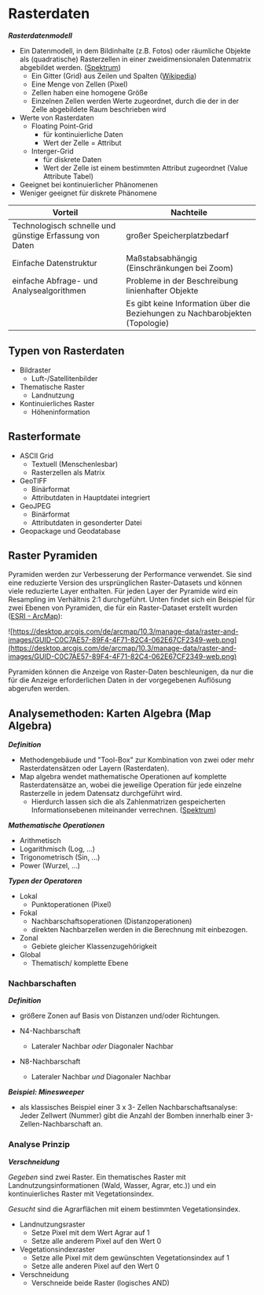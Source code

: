 # Rasterdaten

***Rasterdatenmodell*** 
- Ein Datenmodell, in dem Bildinhalte (z.B. Fotos) oder räumliche Objekte als (quadratische) Rasterzellen in einer zweidimensionalen Datenmatrix abgebildet werden. ([Spektrum](https://www.spektrum.de/lexikon/geographie/rasterdaten/6416))
    - Ein Gitter (Grid) aus Zeilen und Spalten ([Wikipedia](https://de.wikipedia.org/wiki/Rasterdaten))
    - Eine Menge von Zellen (Pixel)
    - Zellen haben eine homogene Größe
    - Einzelnen Zellen werden Werte zugeordnet, durch die der in der Zelle abgebildete Raum beschrieben wird
- Werte von Rasterdaten
    - Floating Point-Grid
        - für kontinuierliche Daten
        - Wert der Zelle = Attribut
    - Interger-Grid
        - für diskrete Daten
        - Wert der Zelle ist einem bestimmten Attribut zugeordnet (Value Attribute Tabel)
- Geeignet bei kontinuierlicher Phänomenen 
- Weniger geeignet für diskrete Phänomene 

| Vorteil | Nachteile |
| ------- | --------- |
| Technologisch schnelle und günstige Erfassung von Daten | großer Speicherplatzbedarf |
| Einfache Datenstruktur | Maßstabsabhängig (Einschränkungen bei Zoom) |
| einfache Abfrage- und Analysealgorithmen | Probleme in der Beschreibung linienhafter Objekte |
| | Es gibt keine Information über die Beziehungen zu Nachbarobjekten (Topologie) |


## Typen von Rasterdaten

- Bildraster
	- Luft-/Satellitenbilder
- Thematische Raster
	- Landnutzung
- Kontinuierliches Raster
    - Höheninformation 


## Rasterformate

- ASCII Grid
    - Textuell (Menschenlesbar)
    - Rasterzellen als Matrix
- GeoTIFF
    - Binärformat
    - Attributdaten in Hauptdatei integriert
- GeoJPEG
    - Binärformat
    - Attributdaten in gesonderter Datei 
- Geopackage und Geodatabase


## Raster Pyramiden

Pyramiden werden zur Verbesserung der Performance verwendet. Sie sind eine reduzierte Version des ursprünglichen Raster-Datasets und können viele reduzierte Layer enthalten. Für jeden Layer der Pyramide wird ein Resampling im Verhältnis 2:1 durchgeführt. Unten findet sich ein Beispiel für zwei Ebenen von Pyramiden, die für ein Raster-Dataset erstellt wurden ([ESRI - ArcMap](https://desktop.arcgis.com/de/arcmap/10.3/manage-data/raster-and-images/raster-pyramids.htm)):

![https://desktop.arcgis.com/de/arcmap/10.3/manage-data/raster-and-images/GUID-C0C7AE57-89F4-4F71-82C4-062E67CF2349-web.png](https://desktop.arcgis.com/de/arcmap/10.3/manage-data/raster-and-images/GUID-C0C7AE57-89F4-4F71-82C4-062E67CF2349-web.png)

Pyramiden können die Anzeige von Raster-Daten beschleunigen, da nur die für die Anzeige erforderlichen Daten in der vorgegebenen Auflösung abgerufen werden.


## Analysemethoden: Karten Algebra (Map Algebra)

***Definition***
- Methodengebäude und "Tool-Box" zur Kombination von zwei oder mehr Rasterdatensätzen oder Layern (Rasterdaten). 
- Map algebra wendet mathematische Operationen auf komplette Rasterdatensätze an, wobei die jeweilige Operation für jede einzelne Rasterzelle in jedem Datensatz durchgeführt wird. 
    - Hierdurch lassen sich die als Zahlenmatrizen gespeicherten Informationsebenen miteinander verrechnen. ([Spektrum](https://www.spektrum.de/lexikon/geographie/map-algebra/4922<Paste>))

***Mathematische Operationen***
- Arithmetisch
- Logarithmisch (Log, ...)
- Trigonometrisch (Sin, ...)
- Power (Wurzel, ...)

***Typen der Operatoren***
- Lokal
	- Punktoperationen (Pixel)
- Fokal
	- Nachbarschaftsoperationen (Distanzoperationen)
	- direkten Nachbarzellen werden in die Berechnung mit einbezogen.
- Zonal
	- Gebiete gleicher Klassenzugehörigkeit
- Global
	- Thematisch/ komplette Ebene


### Nachbarschaften

***Definition***
- größere Zonen auf Basis von Distanzen und/oder Richtungen.

- N4-Nachbarschaft 
    - Lateraler Nachbar *oder* Diagonaler Nachbar
- N8-Nachbarschaft
    - Lateraler Nachbar *und* Diagonaler Nachbar

***Beispiel: Minesweeper***
- als klassisches Beispiel einer 3 x 3- Zellen Nachbarschaftsanalyse: Jeder Zellwert (Nummer) gibt die Anzahl der Bomben innerhalb einer 3-Zellen-Nachbarschaft an.


### Analyse Prinzip

***Verschneidung***

*Gegeben* sind zwei Raster. Ein thematisches Raster mit Landnutzungsinformationen (Wald, Wasser, Agrar, etc.)) und ein kontinuierliches Raster mit Vegetationsindex.

*Gesucht* sind die Agrarflächen mit einem bestimmten Vegetationsindex.

- Landnutzungsraster
    - Setze Pixel mit dem Wert Agrar auf 1
    - Setze alle anderem Pixel auf den Wert 0
- Vegetationsindexraster
    - Setze alle Pixel mit dem gewünschten Vegetationsindex auf 1
    - Setze alle anderen Pixel auf den Wert 0
- Verschneidung
    - Verschneide beide Raster (logisches AND)
